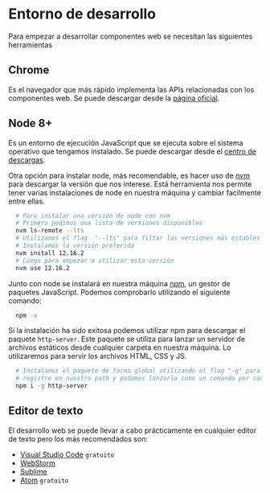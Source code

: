 # Entorno de desarrollo

Para empezar a desarrollar componentes web se necesitan las siguientes herramientas



## Chrome

Es el navegador que más rápido implementa las APIs relacionadas con los componentes web. Se puede descargar desde la [página oficial](https://www.google.com/intl/es_es/chrome/).



## Node 8+

Es un entorno de ejecución JavaScript que se ejecuta sobre el sistema operativo que tengamos instalado. Se puede descargar desde el [centro de descargas](https://nodejs.org/es/download/).

Otra opción para instalar node, más recomendable, es hacer uso de [nvm](https://github.com/nvm-sh/nvm) para descargar la versión que nos interese. Está herramienta nos permite tener varias instalaciones de node en nuestra máquina y cambiar facilmente entre ellas.

```bash
  # Para instalar una versión de node con nvm
  # Primero pedimos una lista de versiones disponibles
  nvm ls-remote --lts
  # Utilizamos el flag  "--lts" para filtar las versiones más estables de node (Long Term Support)
  # Instalamos la versión preferida
  nvm install 12.16.2
  # Luego para empezar a utilizar esta versión
  nvm use 12.16.2
```

Junto con node se instalará en nuestra máquina [npm](https://www.npmjs.com/), un gestor de paquetes JavaScript. Podemos comprobarlo utilizando el siguiente comando:

```bash
  npm -v
```

Si la instalación ha sido exitosa podemos utilizar npm para descargar el paquete `http-server`. Este paquete se utiliza para lanzar un servidor de archivos estáticos desde cualquier carpeta en nuestra máquina. Lo utilizaremos para servir los archivos HTML, CSS y JS.

```bash
  # Instalamos el paquete de forma global utilizando el flag "-g" para que npm lo
  # registre en nuestro path y podamos lanzarlo como un comando por consola
  npm i -g http-server
```



## Editor de texto

El desarrollo web se puede llevar a cabo prácticamente en cualquier editor de texto pero los más recomendados son:

* [Visual Studio Code](https://code.visualstudio.com/) `gratuito`
* [WebStorm](https://www.jetbrains.com/es-es/webstorm/)
* [Sublime](https://www.sublimetext.com/)
* [Atom](https://atom.io/) `gratuito`

